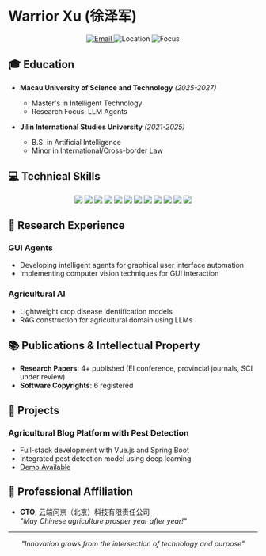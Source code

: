 

# Warrior Xu (徐泽军)

<div align="center">
  <a href="mailto:warriorxu@magicap.net">
    <img src="https://img.shields.io/badge/Email-D14836?style=flat&logo=gmail&logoColor=white" alt="Email"/>
  </a>
  <img src="https://img.shields.io/badge/Location-Macau,%20China-blue?style=flat&logo=location-pin&logoColor=white" alt="Location"/>
  <img src="https://img.shields.io/badge/Focus-LLM%20Agents-green?style=flat&logo=brain&logoColor=white" alt="Focus"/>
</div>

## 🎓 Education
- **Macau University of Science and Technology** *(2025-2027)*
  - Master's in Intelligent Technology
  - Research Focus: LLM Agents

- **Jilin International Studies University** *(2021-2025)*
  - B.S. in Artificial Intelligence
  - Minor in International/Cross-border Law

## 💻 Technical Skills
<div align="center">
  <img src="https://img.shields.io/badge/Python-3776AB?style=flat&logo=python&logoColor=white" />
  <img src="https://img.shields.io/badge/Java-007396?style=flat&logo=openjdk&logoColor=white" />
  <img src="https://img.shields.io/badge/JavaScript-F7DF1E?style=flat&logo=javascript&logoColor=black" />
  <img src="https://img.shields.io/badge/Vue.js-4FC08D?style=flat&logo=vue.js&logoColor=white" />
  <img src="https://img.shields.io/badge/Spring%20Boot-6DB33F?style=flat&logo=springboot&logoColor=white" />
  <img src="https://img.shields.io/badge/Flask-000000?style=flat&logo=flask&logoColor=white" />
  <img src="https://img.shields.io/badge/PyTorch-EE4C2C?style=flat&logo=pytorch&logoColor=white" />
  <img src="https://img.shields.io/badge/TensorFlow-FF6F00?style=flat&logo=tensorflow&logoColor=white" />
  <img src="https://img.shields.io/badge/MySQL-4479A1?style=flat&logo=mysql&logoColor=white" />
  <img src="https://img.shields.io/badge/Redis-DC382D?style=flat&logo=redis&logoColor=white" />
  <img src="https://img.shields.io/badge/Linux-FCC624?style=flat&logo=linux&logoColor=black" />
  <img src="https://img.shields.io/badge/Docker-2496ED?style=flat&logo=docker&logoColor=white" />
</div>

## 🔬 Research Experience
### GUI Agents
- Developing intelligent agents for graphical user interface automation
- Implementing computer vision techniques for GUI interaction

### Agricultural AI
- Lightweight crop disease identification models
- RAG construction for agricultural domain using LLMs

## 📚 Publications & Intellectual Property
- **Research Papers**: 4+ published (EI conference, provincial journals, SCI under review)
- **Software Copyrights**: 6 registered

## 🚀 Projects
### Agricultural Blog Platform with Pest Detection
- Full-stack development with Vue.js and Spring Boot
- Integrated pest detection model using deep learning
- [Demo Available](http://39.105.41.96/login)

## 🌱 Professional Affiliation
- **CTO**, 云端问京（北京）科技有限责任公司  
  *"May Chinese agriculture prosper year after year!"*

---

<div align="center">
  <i>"Innovation grows from the intersection of technology and purpose"</i>
</div>
